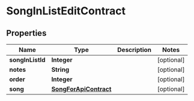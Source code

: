 

# SongInListEditContract

## Properties

Name | Type | Description | Notes
------------ | ------------- | ------------- | -------------
**songInListId** | **Integer** |  |  [optional]
**notes** | **String** |  |  [optional]
**order** | **Integer** |  |  [optional]
**song** | [**SongForApiContract**](SongForApiContract.md) |  |  [optional]



